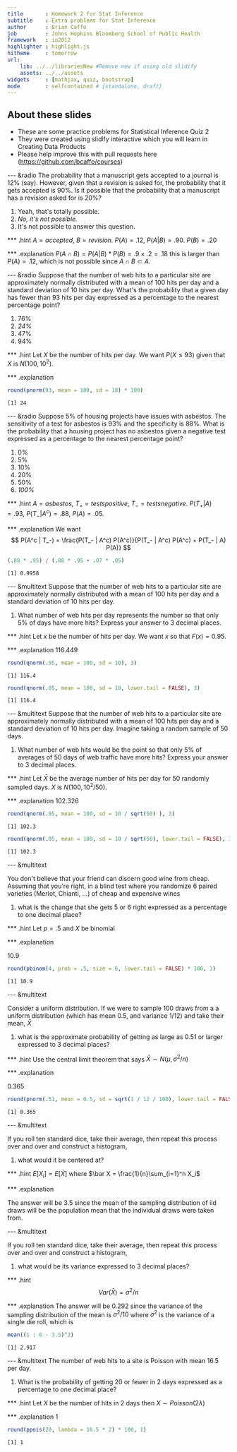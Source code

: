 ```yaml
---
title       : Homework 2 for Stat Inference
subtitle    : Extra problems for Stat Inference
author      : Brian Caffo
job         : Johns Hopkins Bloomberg School of Public Health
framework   : io2012
highlighter : highlight.js  
hitheme     : tomorrow       
url:
    lib: ../../librariesNew #Remove new if using old slidify
    assets: ../../assets
widgets     : [mathjax, quiz, bootstrap]
mode        : selfcontained # {standalone, draft}
---
```




## About these slides
- These are some practice problems for Statistical Inference Quiz 2
- They were created using slidify interactive which you will learn in 
Creating Data Products
- Please help improve this with pull requests here
(https://github.com/bcaffo/courses)

--- &radio
The probability that a manuscript gets accepted to a journal is 12% (say). However,
given that a revision is asked for, the probability that it gets accepted
is 90%. Is it possible that the probability that a manuscript has a revision
asked for is 20%? 

1. Yeah, that's totally possible.
2. _No, it's not possible._
3. It's not possible to answer this question.

*** .hint
$A = accepted$, $B = revision$. $P(A) = .12$, $P(A | B) = .90$. $P(B) = .20$

*** .explanation
$P(A \cap B) = P(A | B) * P(B) = .9 \times .2 = .18$ this is larger than
$P(A) = .12$, which is not possible since $A \cap B \subset A$.


--- &radio
Suppose that the number of web hits to a particular site are approximately normally
distributed with a mean of 100 hits per day and a standard deviation of 10 hits per day. What's the probability that a given day has fewer than 93 hits per day
expressed as a percentage to the nearest percentage point?

1. 76%
2. _24%_
3. 47%
4. 94%

*** .hint
Let $X$ be the number of hits per day. We want $P(X \leq 93)$ given that
$X$ is $N(100, 10^2)$.

*** .explanation

```r
round(pnorm(93, mean = 100, sd = 10) * 100)
```

```
[1] 24
```



--- &radio
Suppose 5% of housing projects have issues with asbestos. The sensitivity of a test
for asbestos is 93% and the specificity is 88%. What is the probability that a 
housing project has no asbestos given a negative test expressed as a percentage
to the nearest percentage point?

1. 0%
2. 5%
3. 10%
4. 20%
5. 50%
6. _100%_

*** .hint
$A = asbestos$, $T_+ = tests positive$, $T_- = tests negative$. 
$P(T_+ | A) = .93$, $P(T_- | A^c) = .88$, $P(A) = .05$.

*** .explanation
We want
$$
P(A^c | T_-) = \frac{P(T_- | A^c) P(A^c)}{P(T_- | A^c) P(A^c) + P(T_- | A) P(A)}
$$

```r
(.88 * .95) / (.88 * .95 + .07 * .05)
```

```
[1] 0.9958
```




---  &multitext
Suppose that the number of web hits to a particular site are approximately normally
distributed with a mean of 100 hits per day and a standard deviation of 10 hits per day. 

1. What number of web hits per day represents the number so that only
5% of days have more hits? Express your answer to 3 decimal places.



*** .hint
Let $x$ be the number of hits per day. We want $x$ so that $F(x) = 0.95$.

*** .explanation
<span class="answer">116.449</span>

```r
round(qnorm(.95, mean = 100, sd = 10), 3)
```

```
[1] 116.4
```

```r
round(qnorm(.05, mean = 100, sd = 10, lower.tail = FALSE), 3)
```

```
[1] 116.4
```



---  &multitext
Suppose that the number of web hits to a particular site are approximately normally
distributed with a mean of 100 hits per day and a standard deviation of 10 hits per day. Imagine taking a random sample of 50 days. 

1. What number of web hits would
be the point so that only 5% of averages of 50 days of web traffic have more hits? 
Express your answer to 3 decimal places. 

*** .hint
Let $\bar X$ be the average number of hits per day for 50 randomly sampled days.
$X$ is $N(100, 10^2 / 50)$.

*** .explanation
<span class="answer">102.326</span>
 

```r
round(qnorm(.95, mean = 100, sd = 10 / sqrt(50) ), 3)
```

```
[1] 102.3
```

```r
round(qnorm(.05, mean = 100, sd = 10 / sqrt(50), lower.tail = FALSE), 3)
```

```
[1] 102.3
```


--- &multitext

You don't believe that your friend can discern good wine from cheap. Assuming
that you're right, in a blind test where you randomize 6 paired varieties (Merlot,
Chianti, ...) of cheap and expensive wines

1. what is the change that she gets 5 or 6 right expressed as a percentage
to one decimal place?

*** .hint
Let $p=.5$ and $X$ be binomial

*** .explanation

<span class="answer">10.9</span>


```r
round(pbinom(4, prob = .5, size = 6, lower.tail = FALSE) * 100, 1)
```

```
[1] 10.9
```


--- &multitext

Consider a uniform distribution. If we were to sample 100 draws from a 
a uniform distribution (which has mean 0.5, and variance 1/12) and take their
mean, $\bar X$

1. what is the approximate probability of getting as large as 0.51 or larger expressed to 3 decimal places?

*** .hint
Use the central limit theorem that says $\bar X \sim N(\mu, \sigma^2/n)$

*** .explanation

<span class="answer"> 0.365</span>


```r
round(pnorm(.51, mean = 0.5, sd = sqrt(1 / 12 / 100), lower.tail = FALSE), 3)
```

```
[1] 0.365
```



--- &multitext

If you roll ten standard dice, take their average, then repeat this process over and over and construct a histogram, 

1. what would it be centered at?


*** .hint
$E[X_i] = E[\bar X]$ where $\bar X = \frac{1}{n}\sum_{i=1}^n X_i$

*** .explanation


The answer will be  <span class="answer">3.5</span> since the mean of the
sampling distribution of iid draws will be the population mean that the
individual draws were taken from.

--- &multitext

If you roll ten standard dice, take their average, then repeat this process over and over and construct a histogram, 

1. what would be its variance expressed to 3 decimal places?

*** .hint
$$Var(\bar X) = \sigma^2 /n$$

*** .explanation
The answer will be <span class="answer">0.292</span> 
since the variance of the sampling distribution of the mean is $\sigma^2/10$
where $\sigma^2$ is the variance of a single die roll, which is 


```r
mean((1 : 6 - 3.5)^2)
```

```
[1] 2.917
```


--- &multitext
The number of web hits to a site is Poisson with mean 16.5 per day. 

1. What is the probability of getting 20 or fewer in 2 days expressed
as a percentage to one decimal place?

*** .hint
Let $X$ be the number of hits in 2 days then $X \sim Poisson(2\lambda)$

*** .explanation
<span class="answer">1</span>


```r
round(ppois(20, lambda = 16.5 * 2) * 100, 1)
```

```
[1] 1
```




